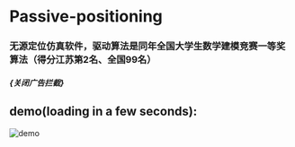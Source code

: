 # Passive-positioning
### 无源定位仿真软件，驱动算法是同年全国大学生数学建模竞赛一等奖算法（得分江苏第2名、全国99名）
##### {关闭广告拦截}
## demo(loading in a few seconds):
![demo](https://github.com/BGMLoveWCJ/Passive-positioning/blob/main/demo.gif)
